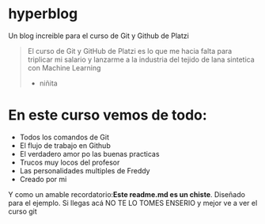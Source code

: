 # hyperblog
Un blog increible para el curso de Git y Github de Platzi
>El curso de Git y GitHub de Platzi es lo que me hacia falta para triplicar mi salario y lanzarme a la industria del tejido de lana sintetica con Machine Learning
> - niñita

# En este curso vemos de todo:
* Todos los comandos de Git
* El flujo de trabajo en Github
* El verdadero amor po las buenas practicas
* Trucos muy locos del profesor
* Las personalidades multiples de Freddy
* Creado por mi

Y como un amable recordatorio:**Este readme.md es un chiste**. Diseñado para el ejemplo. Si llegas acá NO TE LO TOMES ENSERIO y mejor ve a ver el curso git
